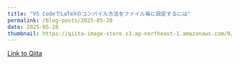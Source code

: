 ```yaml
---
title: "VS CodeでLaTeXのコンパイル方法をファイル毎に設定するには"
permalink: /blog-posts/2025-05-28
date: 2025-05-28
thumbnail: https://qiita-image-store.s3.ap-northeast-1.amazonaws.com/0/905155/c5a319fd-9c04-430f-9a2c-9493aaa4c896.png
---
```


[Link to Qiita](https://qiita.com/hari64/items/a6422a296834222e60dd)
